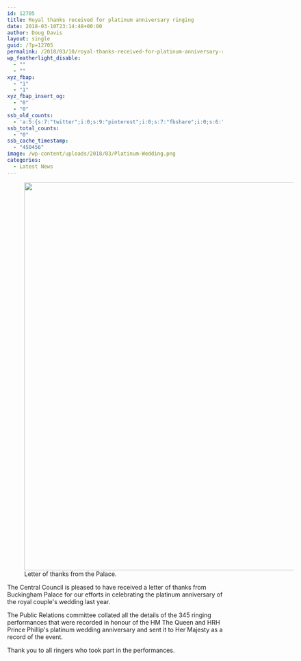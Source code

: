 ```yaml
---
id: 12705
title: Royal thanks received for platinum anniversary ringing
date: 2018-03-10T23:14:48+00:00
author: Doug Davis
layout: single
guid: /?p=12705
permalink: /2018/03/10/royal-thanks-received-for-platinum-anniversary-ringing/
wp_featherlight_disable:
  - ""
  - ""
xyz_fbap:
  - "1"
  - "1"
xyz_fbap_insert_og:
  - "0"
  - "0"
ssb_old_counts:
  - 'a:5:{s:7:"twitter";i:0;s:9:"pinterest";i:0;s:7:"fbshare";i:0;s:6:"reddit";i:0;s:6:"tumblr";N;}'
ssb_total_counts:
  - "0"
ssb_cache_timestamp:
  - "450456"
image: /wp-content/uploads/2018/03/Platinum-Wedding.png
categories:
  - Latest News
---
```

<figure id="attachment_12706" aria-describedby="caption-attachment-12706" style="width: 630px" class="wp-caption aligncenter"><img loading="lazy" class="size-large wp-image-12706" src="https://cccbr.org.uk/wp-content/uploads/2018/03/Platinum-Wedding-724x1024.png" alt="" width="640" height="905" srcset="https://cccbr.org.uk/wp-content/uploads/2018/03/Platinum-Wedding-724x1024.png 724w, https://cccbr.org.uk/wp-content/uploads/2018/03/Platinum-Wedding-212x300.png 212w, https://cccbr.org.uk/wp-content/uploads/2018/03/Platinum-Wedding-768x1086.png 768w, https://cccbr.org.uk/wp-content/uploads/2018/03/Platinum-Wedding-300x424.png 300w, https://cccbr.org.uk/wp-content/uploads/2018/03/Platinum-Wedding-600x848.png 600w" sizes="(max-width: 640px) 100vw, 640px" /><figcaption id="caption-attachment-12706" class="wp-caption-text">Letter of thanks from the Palace.</figcaption></figure> 

The Central Council is pleased to have received a letter of thanks from Buckingham Palace for our efforts in celebrating the platinum anniversary of the royal couple&apos;s wedding last year.

The Public Relations committee collated all the details of the 345 ringing performances that were recorded in honour of the HM The Queen and HRH Prince Phillip&apos;s platinum wedding anniversary and sent it to Her Majesty as a record of the event.

Thank you to all ringers who took part in the performances.

&nbsp;

&nbsp;

&nbsp;

&nbsp;
